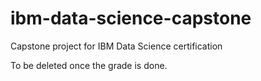 # ibm-data-science-capstone
Capstone project for IBM Data Science certification


To be deleted once the grade is done.
